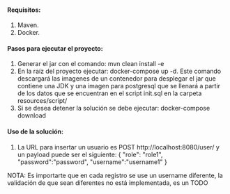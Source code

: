 #### Requisitos:
1. Maven.
2. Docker.

#### Pasos para ejecutar el proyecto:

1. Generar el jar con el comando: mvn clean install -e
2. En la raíz del proyecto ejecutar: docker-compose up -d. Este comando descargará las imagenes de un contenedor para desplegar el jar que contiene una JDK y una imagen para postgresql que se llenará a partir de los datos que se encuentran en el script init.sql en la carpeta resources/script/
3. Si se desea detener la solución se debe ejecutar: docker-compose download


#### Uso de la solución:

1. La URL para insertar un usuario es POST http://localhost:8080/user/ y un payload puede ser el siguiente:
   {
   "role": "role1",
   "password":"password",
   "username":"username1"
   }

NOTA: Es importarte que en cada registro se use un username diferente, la validación de que sean diferentes no está implementada, es un TODO

